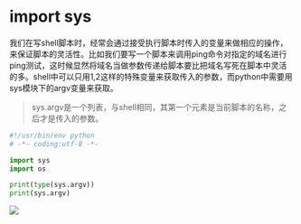 # import sys

我们在写shell脚本时，经常会通过接受执行脚本时传入的变量来做相应的操作，来保证脚本的灵活性。比如我们要写一个脚本来调用ping命令对指定的域名进行ping测试，这时候显然将域名当做参数传递给脚本要比把域名写死在脚本中灵活的多。shell中可以只用$1,$2这样的特殊变量来获取传入的参数，而python中需要用sys模块下的argv变量来获取。

> sys.argv是一个列表，与shell相同，其第一个元素是当前脚本的名称，之后才是传入的参数。

```python
#!/usr/bin/env python
# -*- coding:utf-8 -*-

import sys
import os

print(type(sys.argv))
print(sys.argv)
```

![](https://images2015.cnblogs.com/blog/1063221/201611/1063221-20161122230829518-389711267.png)
